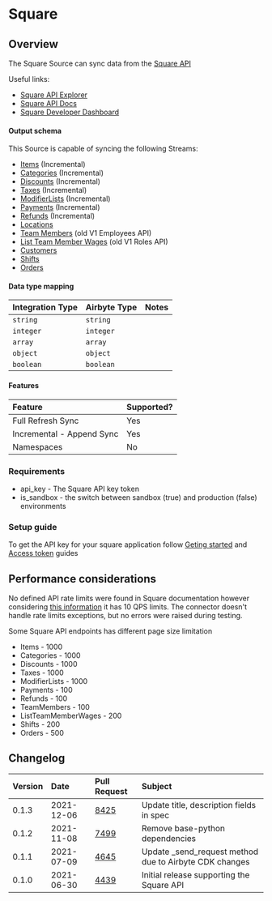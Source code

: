 # Square

## Overview

The Square Source can sync data from the [Square API](https://developer.squareup.com/reference/square)

Useful links:

* [Square API Explorer](https://developer.squareup.com/explorer/square)
* [Square API Docs](https://developer.squareup.com/reference/square)
* [Square Developer Dashboard](https://developer.squareup.com/apps)

#### Output schema

This Source is capable of syncing the following Streams:

* [Items](https://developer.squareup.com/explorer/square/catalog-api/search-catalog-objects) \(Incremental\)
* [Categories](https://developer.squareup.com/explorer/square/catalog-api/search-catalog-objects) \(Incremental\)
* [Discounts](https://developer.squareup.com/explorer/square/catalog-api/search-catalog-objects) \(Incremental\)
* [Taxes](https://developer.squareup.com/explorer/square/catalog-api/search-catalog-objects) \(Incremental\)
* [ModifierLists](https://developer.squareup.com/explorer/square/catalog-api/search-catalog-objects) \(Incremental\)
* [Payments](https://developer.squareup.com/reference/square_2021-06-16/payments-api/list-payments) \(Incremental\)
* [Refunds](https://developer.squareup.com/reference/square_2021-06-16/refunds-api/list-payment-refunds) \(Incremental\)
* [Locations](https://developer.squareup.com/explorer/square/locations-api/list-locations) 
* [Team Members](https://developer.squareup.com/reference/square_2021-06-16/team-api/search-team-members) \(old V1 Employees API\) 
* [List Team Member Wages](https://developer.squareup.com/explorer/square/labor-api/list-team-member-wages)  \(old V1 Roles API\) 
* [Customers](https://developer.squareup.com/explorer/square/customers-api/list-customers) 
* [Shifts](https://developer.squareup.com/reference/square/labor-api/search-shifts) 
* [Orders](https://developer.squareup.com/reference/square/orders-api/search-orders) 

#### Data type mapping

| Integration Type | Airbyte Type | Notes |
| :--- | :--- | :--- |
| `string` | `string` |  |
| `integer` | `integer` |  |
| `array` | `array` |  |
| `object` | `object` |  |
| `boolean` | `boolean` |  |

#### Features

| Feature | Supported? |
| :--- | :--- |
| Full Refresh Sync | Yes |
| Incremental - Append Sync | Yes |
| Namespaces | No |

### Requirements

* api\_key - The Square API key token 
* is\_sandbox - the switch between sandbox \(true\) and production \(false\) environments 

### Setup guide

To get the API key for your square application follow [Geting started](https://developer.squareup.com/docs/get-started) and [Access token](https://developer.squareup.com/docs/build-basics/access-tokens) guides

## Performance considerations

No defined API rate limits were found in Square documentation however considering [this information](https://stackoverflow.com/questions/28033966/whats-the-rate-limit-on-the-square-connect-api/28053836#28053836) it has 10 QPS limits. The connector doesn't handle rate limits exceptions, but no errors were raised during testing.

Some Square API endpoints has different page size limitation

* Items - 1000
* Categories - 1000
* Discounts - 1000
* Taxes - 1000
* ModifierLists - 1000
* Payments - 100
* Refunds - 100
* TeamMembers - 100
* ListTeamMemberWages - 200 
* Shifts - 200
* Orders - 500 

## Changelog

| Version | Date | Pull Request | Subject |
| :--- | :--- | :--- | :--- |
| 0.1.3 | 2021-12-06 | [8425](https://github.com/airbytehq/airbyte/pull/8425) | Update title, description fields in spec |
| 0.1.2 | 2021-11-08 | [7499](https://github.com/airbytehq/airbyte/pull/7499) | Remove base-python dependencies |
| 0.1.1 | 2021-07-09 | [4645](https://github.com/airbytehq/airbyte/pull/4645) | Update \_send\_request method due to Airbyte CDK changes |
| 0.1.0 | 2021-06-30 | [4439](https://github.com/airbytehq/airbyte/pull/4439) | Initial release supporting the Square API |

